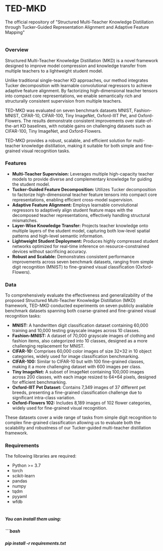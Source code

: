 # TED-MKD

The official repository of "Structured Multi-Teacher Knowledge Distillation through Tucker-Guided Representation Alignment and Adaptive Feature Mapping"

# 

### Overview

Structured Multi-Teacher Knowledge Distillation (MKD) is a novel framework designed to improve model compression and knowledge transfer from multiple teachers to a lightweight student model.



Unlike traditional single-teacher KD approaches, our method integrates Tucker decomposition with learnable convolutional regressors to achieve adaptive feature alignment. By factorizing high-dimensional teacher tensors into compact core representations, we enable semantically rich and structurally consistent supervision from multiple teachers.



TED-MKD was evaluated on seven benchmark datasets MNIST, Fashion-MNIST, CIFAR-10, CIFAR-100, Tiny ImageNet, Oxford-IIIT Pet, and Oxford-Flowers. The results demonstrate consistent improvements over state-of-the-art KD baselines, with notable gains on challenging datasets such as CIFAR-100, Tiny ImageNet, and Oxford-Flowers.



TED-MKD provides a robust, scalable, and efficient solution for multi-teacher knowledge distillation, making it suitable for both simple and fine-grained visual recognition tasks.



### Features

* **Multi-Teacher Supervision:** Leverages multiple high-capacity teacher models to provide diverse and complementary knowledge for guiding the student model.
* **Tucker-Guided Feature Decomposition:** Utilizes Tucker decomposition to factorize high-dimensional teacher feature tensors into compact core representations, enabling efficient cross-model supervision.
* **Adaptive Feature Alignment:** Employs learnable convolutional regressors to adaptively align student feature maps with the decomposed teacher representations, effectively handling structural mismatches.
* **Layer-Wise Knowledge Transfer:** Projects teacher knowledge onto multiple layers of the student model, capturing both low-level spatial patterns and high-level semantic information.
* **Lightweight Student Deployment:** Produces highly compressed student networks optimized for real-time inference on resource-constrained devices without sacrificing accuracy.
* **Robust and Scalable:** Demonstrates consistent performance improvements across seven benchmark datasets, ranging from simple digit recognition (MNIST) to fine-grained visual classification (Oxford-Flowers).



### Data

To comprehensively evaluate the effectiveness and generalizability of the proposed Structured Multi-Teacher Knowledge Distillation (MKD) framework, TED-MKD conducted experiments on seven publicly available benchmark datasets spanning both coarse-grained and fine-grained visual recognition tasks:



* **MNIST:** A handwritten digit classification dataset containing 60,000 training and 10,000 testing grayscale images across 10 classes.
* **Fashion-MNIST:** A dataset of 70,000 grayscale images of clothing and fashion items, also categorized into 10 classes, designed as a more challenging replacement for MNIST.
* **CIFAR-10:** Comprises 60,000 color images of size 32×32 in 10 object categories, widely used for image classification benchmarking.
* **CIFAR-100:** Similar to CIFAR-10 but with 100 fine-grained classes, making it a more challenging dataset with 600 images per class.
* **Tiny ImageNet:** A subset of ImageNet containing 100,000 images across 200 classes, with each image resized to 64×64 pixels, designed for efficient benchmarking.
* **Oxford-IIIT Pet Dataset:** Contains 7,349 images of 37 different pet breeds, presenting a fine-grained classification challenge due to significant intra-class variation.
* **Oxford-Flowers 102:** Includes 8,189 images of 102 flower categories, widely used for fine-grained visual recognition.



These datasets cover a wide range of tasks from simple digit recognition to complex fine-grained classification allowing us to evaluate both the scalability and robustness of our Tucker-guided multi-teacher distillation framework.



### Requirements

The following libraries are required:

* Python >= 3.7
* torch
* scikit-learn
* pandas
* numpy
* tqdm
* pyyaml
* wfdb

# 

##### You can install them using:

##### ```bash

##### pip install -r requirements.txt

